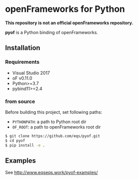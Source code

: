 # openFrameworks for Python

**This repository is not an official openFrameworks repository.**

**pyof** is a Python binding of openFrameworks.

## Installation

### Requirements

* Visual Studio 2017
* oF v0.11.0
* Python>=3.7
* pybind11>=2.4

### from source

Before building this project, set following paths:
* `PYTHONPATH`: a path to Python root dir
* `OF_ROOT`: a path to openFrameworks root dir

```sh
$ git clone https://github.com/eqs/pyof.git
$ cd pyof
$ pip install -e .
```

## Examples

See http://www.eqseqs.work/pyof-examples/
